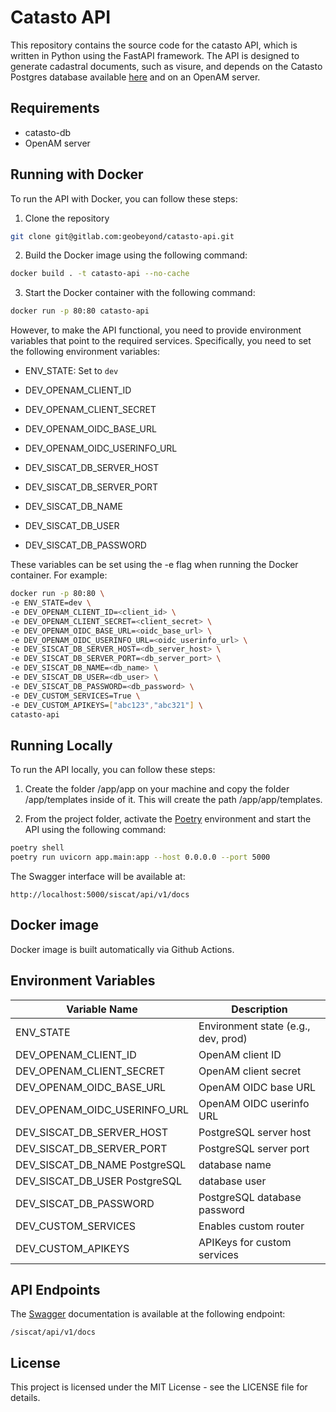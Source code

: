 # Catasto API

This repository contains the source code for the catasto API, which is written in Python using the FastAPI framework. The API is designed to generate cadastral documents, such as visure, and depends on the Catasto Postgres database available [here](https://github.com/catasto-open/catasto-db/tree/develop) and on an OpenAM server.

## Requirements
- catasto-db
- OpenAM server

## Running with Docker
To run the API with Docker, you can follow these steps:

1. Clone the repository

```bash
git clone git@gitlab.com:geobeyond/catasto-api.git
```

2. Build the Docker image using the following command:

```bash
docker build . -t catasto-api --no-cache
```

3. Start the Docker container with the following command:

```bash
docker run -p 80:80 catasto-api
```

However, to make the API functional, you need to provide environment variables that point to the required services. Specifically, you need to set the following environment variables:

- ENV_STATE: Set to `dev`

- DEV_OPENAM_CLIENT_ID
- DEV_OPENAM_CLIENT_SECRET
- DEV_OPENAM_OIDC_BASE_URL
- DEV_OPENAM_OIDC_USERINFO_URL

- DEV_SISCAT_DB_SERVER_HOST
- DEV_SISCAT_DB_SERVER_PORT
- DEV_SISCAT_DB_NAME
- DEV_SISCAT_DB_USER
- DEV_SISCAT_DB_PASSWORD

These variables can be set using the -e flag when running the Docker container. For example:

```bash
docker run -p 80:80 \
-e ENV_STATE=dev \
-e DEV_OPENAM_CLIENT_ID=<client_id> \
-e DEV_OPENAM_CLIENT_SECRET=<client_secret> \
-e DEV_OPENAM_OIDC_BASE_URL=<oidc_base_url> \
-e DEV_OPENAM_OIDC_USERINFO_URL=<oidc_userinfo_url> \
-e DEV_SISCAT_DB_SERVER_HOST=<db_server_host> \
-e DEV_SISCAT_DB_SERVER_PORT=<db_server_port> \
-e DEV_SISCAT_DB_NAME=<db_name> \
-e DEV_SISCAT_DB_USER=<db_user> \
-e DEV_SISCAT_DB_PASSWORD=<db_password> \
-e DEV_CUSTOM_SERVICES=True \
-e DEV_CUSTOM_APIKEYS=["abc123","abc321"] \
catasto-api
```

## Running Locally

To run the API locally, you can follow these steps:

1. Create the folder /app/app on your machine and copy the folder /app/templates inside of it. This will create the path /app/app/templates.

2. From the project folder, activate the [Poetry](https://python-poetry.org/) environment and start the API using the following command:

```bash
poetry shell
poetry run uvicorn app.main:app --host 0.0.0.0 --port 5000
```

The Swagger interface will be available at:

`http://localhost:5000/siscat/api/v1/docs`

## Docker image

Docker image is built automatically via Github Actions.


## Environment Variables

|Variable Name                    |Description                         |
|---------------------------------|------------------------------------|
|ENV_STATE                        |Environment state (e.g., dev, prod) |
|DEV_OPENAM_CLIENT_ID             |OpenAM client ID                    |
|DEV_OPENAM_CLIENT_SECRET         |OpenAM client secret                |
|DEV_OPENAM_OIDC_BASE_URL         |OpenAM OIDC base URL                |
|DEV_OPENAM_OIDC_USERINFO_URL     |OpenAM OIDC userinfo URL            |
|DEV_SISCAT_DB_SERVER_HOST        |PostgreSQL server host              |
|DEV_SISCAT_DB_SERVER_PORT        |PostgreSQL server port              |
|DEV_SISCAT_DB_NAME	PostgreSQL    |database name                       |
|DEV_SISCAT_DB_USER	PostgreSQL    |database user                       |
|DEV_SISCAT_DB_PASSWORD           |PostgreSQL database password        |
|DEV_CUSTOM_SERVICES              |Enables custom router               |
|DEV_CUSTOM_APIKEYS               |APIKeys for custom services         |

## API Endpoints

The [Swagger](https://swagger.io/) documentation is available at the following endpoint:

`/siscat/api/v1/docs`

## License

This project is licensed under the MIT License - see the LICENSE file for details.
